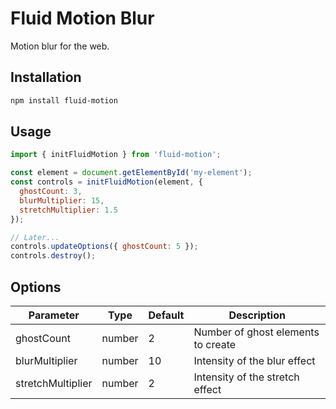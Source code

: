 # Fluid Motion Blur

Motion blur for the web.

## Installation

```bash
npm install fluid-motion
```

## Usage

```javascript
import { initFluidMotion } from 'fluid-motion';

const element = document.getElementById('my-element');
const controls = initFluidMotion(element, {
  ghostCount: 3,
  blurMultiplier: 15,
  stretchMultiplier: 1.5
});

// Later...
controls.updateOptions({ ghostCount: 5 });
controls.destroy();
```

## Options

| Parameter | Type | Default | Description |
|-----------|------|---------|-------------|
| ghostCount | number | 2 | Number of ghost elements to create |
| blurMultiplier | number | 10 | Intensity of the blur effect |
| stretchMultiplier | number | 2 | Intensity of the stretch effect |